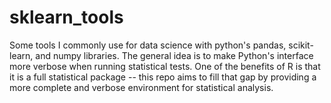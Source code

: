 sklearn_tools
=============

Some tools I commonly use for data science with python's pandas, scikit-learn, and numpy libraries. The general idea is to make Python's interface more verbose when running statistical tests. One of the benefits of R is that it is a full statistical package -- this repo aims to fill that gap by providing a more complete and verbose environment for statistical analysis. 
